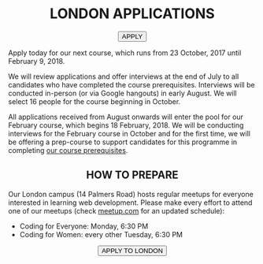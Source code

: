 <h1 align='center'>LONDON APPLICATIONS</h1>

<div align='center'>
  <a href="https://goo.gl/forms/1PSI8o8SLLQIAAMw2" target="_blank"><button class="button-three">APPLY</button></a>
</div>

Apply today for our next course, which runs from 23 October, 2017 until February 9, 2018.

We will review applications and offer interviews at the end of July to all candidates who have completed the course prerequisites. Interviews will be conducted in-person (or via Google hangouts) in early August. We will select 16 people for the course beginning in October.

All applications received from August onwards will enter the pool for our February course, which begins 18 February, 2018. We will be conducting interviews for the February course in October and for the first time, we will be offering a prep-course to support candidates for this programme in completing [our course prerequisites](./prerequisites).

<h2 align='center'>HOW TO PREPARE</h2>

Our London campus (14 Palmers Road) hosts regular meetups for everyone interested in learning web development. Please make every effort to attend one of our meetups (check [meetup.com](https://www.meetup.com/founderscoders/) for an updated schedule):

+ Coding for Everyone: Monday, 6:30 PM
+ Coding for Women: every other Tuesday, 6:30 PM

<div align='center'>
  <a href="https://goo.gl/forms/1PSI8o8SLLQIAAMw2" target="_blank"><button class="button-three">APPLY TO LONDON</button></a>
</div>
